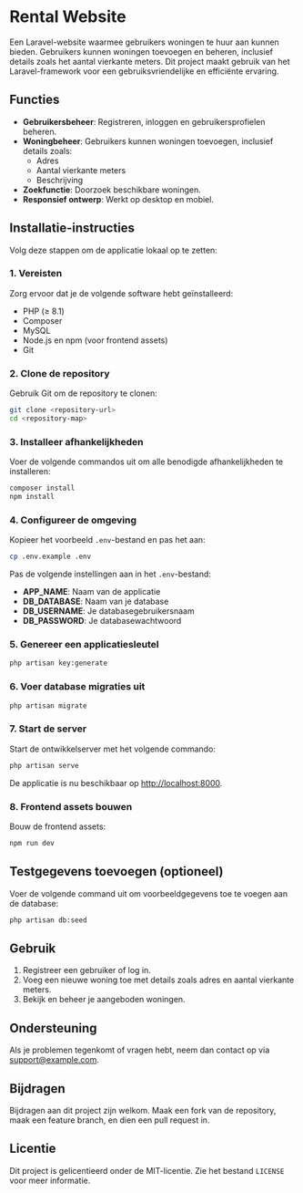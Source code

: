 # Rental Website

Een Laravel-website waarmee gebruikers woningen te huur aan kunnen bieden. Gebruikers kunnen woningen toevoegen en beheren, inclusief details zoals het aantal vierkante meters. Dit project maakt gebruik van het Laravel-framework voor een gebruiksvriendelijke en efficiënte ervaring.

## Functies

- **Gebruikersbeheer**: Registreren, inloggen en gebruikersprofielen beheren.
- **Woningbeheer**: Gebruikers kunnen woningen toevoegen, inclusief details zoals:
  - Adres
  - Aantal vierkante meters
  - Beschrijving
- **Zoekfunctie**: Doorzoek beschikbare woningen.
- **Responsief ontwerp**: Werkt op desktop en mobiel.

## Installatie-instructies

Volg deze stappen om de applicatie lokaal op te zetten:

### 1. Vereisten

Zorg ervoor dat je de volgende software hebt geïnstalleerd:

- PHP (≥ 8.1)
- Composer
- MySQL
- Node.js en npm (voor frontend assets)
- Git

### 2. Clone de repository

Gebruik Git om de repository te clonen:

```bash
git clone <repository-url>
cd <repository-map>
```

### 3. Installeer afhankelijkheden

Voer de volgende commandos uit om alle benodigde afhankelijkheden te installeren:

```bash
composer install
npm install
```

### 4. Configureer de omgeving

Kopieer het voorbeeld `.env`-bestand en pas het aan:

```bash
cp .env.example .env
```

Pas de volgende instellingen aan in het `.env`-bestand:

- **APP_NAME**: Naam van de applicatie
- **DB_DATABASE**: Naam van je database
- **DB_USERNAME**: Je databasegebruikersnaam
- **DB_PASSWORD**: Je databasewachtwoord

### 5. Genereer een applicatiesleutel

```bash
php artisan key:generate
```

### 6. Voer database migraties uit

```bash
php artisan migrate
```

### 7. Start de server

Start de ontwikkelserver met het volgende commando:

```bash
php artisan serve
```

De applicatie is nu beschikbaar op [http://localhost:8000](http://localhost:8000).

### 8. Frontend assets bouwen

Bouw de frontend assets:

```bash
npm run dev
```

## Testgegevens toevoegen (optioneel)

Voer de volgende command uit om voorbeeldgegevens toe te voegen aan de database:

```bash
php artisan db:seed
```

## Gebruik

1. Registreer een gebruiker of log in.
2. Voeg een nieuwe woning toe met details zoals adres en aantal vierkante meters.
3. Bekijk en beheer je aangeboden woningen.

## Ondersteuning

Als je problemen tegenkomt of vragen hebt, neem dan contact op via [support@example.com](mailto:support@example.com).

## Bijdragen

Bijdragen aan dit project zijn welkom. Maak een fork van de repository, maak een feature branch, en dien een pull request in.

## Licentie

Dit project is gelicentieerd onder de MIT-licentie. Zie het bestand `LICENSE` voor meer informatie.

